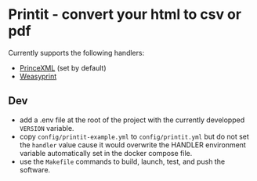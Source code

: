 # Printit - convert your html to csv or pdf

Currently supports the following handlers:
- [PrinceXML](https://www.princexml.com/) (set by default)
- [Weasyprint](https://weasyprint.org/)

## Dev

- add a .env file at the root of the project with the currently developped
`VERSION` variable.
- copy `config/printit-example.yml` to `config/printit.yml` but do not set the
`handler` value cause it would overwrite the HANDLER environment variable
automatically set in the docker compose file.
- use the `Makefile` commands to build, launch, test, and push the software.
